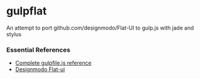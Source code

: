 gulpflat
========

An attempt to port github.com/designmodo/Flat-UI to gulp.js with jade and stylus

### Essential References

- [Complete gulpfile.js reference](https://gist.github.com/MoOx/8420645)
- [Designmodo Flat-ui](https://github.com/designmodo/Flat-ui)
